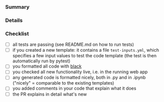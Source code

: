 ### Summary

<!-- Write 2-3 sentences about your PR here. -->


### Details

<!-- Add more details if required. -->


### Checklist

- [ ] all tests are passing (see README.md on how to run tests)
- [ ] if you created a new template: it contains a file `test-inputs.yml`, which specifies a few input values to test the code template (the test is then automatically run by pytest)
- [ ] you formatted all code with [black](https://github.com/psf/black)
- [ ] you checked all new functionality live, i.e. in the running web app
- [ ] any generated code is formatted nicely, both in .py and in .ipynb ("nicely" = comparable to the existing templates)
- [ ] you added comments in your code that explain what it does
- [ ] the PR explains in detail what's new
